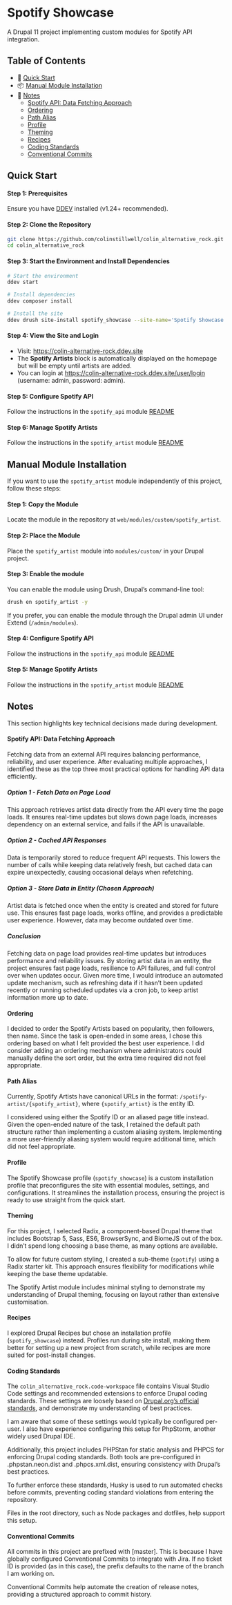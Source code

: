 # Spotify Showcase

A Drupal 11 project implementing custom modules for Spotify API integration.

## Table of Contents

- 🚀 [Quick Start](#quick-start)
- 📦 [Manual Module Installation](#manual-module-installation)
- 📝 [Notes](#notes)
  - [Spotify API: Data Fetching Approach](#spotify-api-data-fetching-approach)
  - [Ordering](#ordering)
  - [Path Alias](#path-alias)
  - [Profile](#profile)
  - [Theming](#theming)
  - [Recipes](#recipes)
  - [Coding Standards](#coding-standards)
  - [Conventional Commits](#conventional-commits)

## Quick Start

#### Step 1: Prerequisites

Ensure you have [DDEV](https://ddev.readthedocs.io) installed (v1.24+ recommended).

#### Step 2: Clone the Repository

```bash
git clone https://github.com/colinstillwell/colin_alternative_rock.git
cd colin_alternative_rock
```

#### Step 3: Start the Environment and Install Dependencies

```bash
# Start the environment
ddev start

# Install dependencies
ddev composer install

# Install the site
ddev drush site-install spotify_showcase --site-name='Spotify Showcase' --account-name=admin --account-pass=admin --yes
```

#### Step 4: View the Site and Login

- Visit: https://colin-alternative-rock.ddev.site
- The **Spotify Artists** block is automatically displayed on the homepage but will be empty until artists are added.
- You can login at https://colin-alternative-rock.ddev.site/user/login (username: admin, password: admin).

#### Step 5: Configure Spotify API

Follow the instructions in the `spotify_api` module [README](https://github.com/colinstillwell/colin_alternative_rock/blob/master/web/modules/custom/spotify_api/README.md)

#### Step 6: Manage Spotify Artists

Follow the instructions in the `spotify_artist` module [README](https://github.com/colinstillwell/colin_alternative_rock/blob/master/web/modules/custom/spotify_artist/README.md)

## Manual Module Installation

If you want to use the `spotify_artist` module independently of this project, follow these steps:

#### Step 1: Copy the Module

Locate the module in the repository at `web/modules/custom/spotify_artist`.

#### Step 2: Place the Module

Place the `spotify_artist` module into `modules/custom/` in your Drupal project.

#### Step 3: Enable the module

You can enable the module using Drush, Drupal’s command-line tool:

```bash
drush en spotify_artist -y
```

If you prefer, you can enable the module through the Drupal admin UI under Extend (`/admin/modules`).

#### Step 4: Configure Spotify API

Follow the instructions in the `spotify_api` module [README](https://github.com/colinstillwell/colin_alternative_rock/blob/master/web/modules/custom/spotify_api/README.md)

#### Step 5: Manage Spotify Artists

Follow the instructions in the `spotify_artist` module [README](https://github.com/colinstillwell/colin_alternative_rock/blob/master/web/modules/custom/spotify_artist/README.md)

## Notes

This section highlights key technical decisions made during development.

#### Spotify API: Data Fetching Approach

Fetching data from an external API requires balancing performance, reliability, and user experience. After evaluating multiple approaches, I identified these as the top three most practical options for handling API data efficiently.

##### Option 1 - Fetch Data on Page Load

This approach retrieves artist data directly from the API every time the page loads. It ensures real-time updates but slows down page loads, increases dependency on an external service, and fails if the API is unavailable.

##### Option 2 - Cached API Responses

Data is temporarily stored to reduce frequent API requests. This lowers the number of calls while keeping data relatively fresh, but cached data can expire unexpectedly, causing occasional delays when refetching.

##### Option 3 - Store Data in Entity (Chosen Approach)

Artist data is fetched once when the entity is created and stored for future use. This ensures fast page loads, works offline, and provides a predictable user experience. However, data may become outdated over time.

##### Conclusion

Fetching data on page load provides real-time updates but introduces performance and reliability issues. By storing artist data in an entity, the project ensures fast page loads, resilience to API failures, and full control over when updates occur. Given more time, I would introduce an automated update mechanism, such as refreshing data if it hasn’t been updated recently or running scheduled updates via a cron job, to keep artist information more up to date.

#### Ordering

I decided to order the Spotify Artists based on popularity, then followers, then name. Since the task is open-ended in some areas, I chose this ordering based on what I felt provided the best user experience. I did consider adding an ordering mechanism where administrators could manually define the sort order, but the extra time required did not feel appropriate.

#### Path Alias

Currently, Spotify Artists have canonical URLs in the format:
`/spotify-artist/{spotify_artist}`, where `{spotify_artist}` is the entity ID.

I considered using either the Spotify ID or an aliased page title instead. Given the open-ended nature of the task, I retained the default path structure rather than implementing a custom aliasing system. Implementing a more user-friendly aliasing system would require additional time, which did not feel appropriate.

#### Profile

The Spotify Showcase profile (`spotify_showcase`) is a custom installation profile that preconfigures the site with essential modules, settings, and configurations. It streamlines the installation process, ensuring the project is ready to use straight from the quick start.

#### Theming

For this project, I selected Radix, a component-based Drupal theme that includes Bootstrap 5, Sass, ES6, BrowserSync, and BiomeJS out of the box. I didn’t spend long choosing a base theme, as many options are available.

To allow for future custom styling, I created a sub-theme (`spotify`) using a Radix starter kit. This approach ensures flexibility for modifications while keeping the base theme updatable.

The Spotify Artist module includes minimal styling to demonstrate my understanding of Drupal theming, focusing on layout rather than extensive customisation.

#### Recipes

I explored Drupal Recipes but chose an installation profile (`spotify_showcase`) instead. Profiles run during site install, making them better for setting up a new project from scratch, while recipes are more suited for post-install changes.

#### Coding Standards

The `colin_alternative_rock.code-workspace` file contains Visual Studio Code settings and recommended extensions to enforce Drupal coding standards. These settings are loosely based on [Drupal.org’s official standards](https://www.drupal.org/node/2918206), and demonstrate my understanding of best practices.

I am aware that some of these settings would typically be configured per-user. I also have experience configuring this setup for PhpStorm, another widely used Drupal IDE.

Additionally, this project includes PHPStan for static analysis and PHPCS for enforcing Drupal coding standards. Both tools are pre-configured in .phpstan.neon.dist and .phpcs.xml.dist, ensuring consistency with Drupal’s best practices.

To further enforce these standards, Husky is used to run automated checks before commits, preventing coding standard violations from entering the repository.

Files in the root directory, such as Node packages and dotfiles, help support this setup.

#### Conventional Commits

All commits in this project are prefixed with [master]. This is because I have globally configured Conventional Commits to integrate with Jira. If no ticket ID is provided (as in this case), the prefix defaults to the name of the branch I am working on.

Conventional Commits help automate the creation of release notes, providing a structured approach to commit history.
